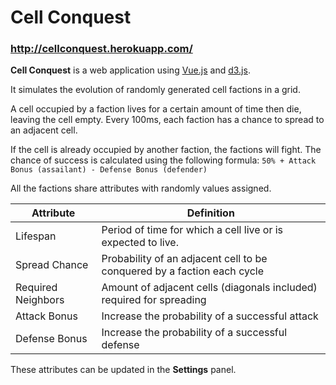 # Cell Conquest

### http://cellconquest.herokuapp.com/

**Cell Conquest** is a web application using [Vue.js](https://github.com/vuejs/vue) and [d3.js](https://github.com/d3/d3).

It simulates the evolution of randomly generated cell factions in a grid.

A cell occupied by a faction lives for a certain amount of time then die, leaving the cell empty.
Every 100ms, each faction has a chance to spread to an adjacent cell.

If the cell is already occupied by another faction, the factions will fight.
The chance of success is calculated using the following formula:
`50% + Attack Bonus (assailant) - Defense Bonus (defender)`

All the factions share attributes with randomly values assigned.

Attribute | Definition
------------ | -------------
Lifespan | Period of time for which a cell live or is expected to live.
Spread Chance | Probability of an adjacent cell to be conquered by a faction each cycle
Required Neighbors | Amount of adjacent cells (diagonals included) required for spreading
Attack Bonus | Increase the probability of a successful attack
Defense Bonus | Increase the probability of a successful defense

These attributes can be updated in the **Settings** panel.
